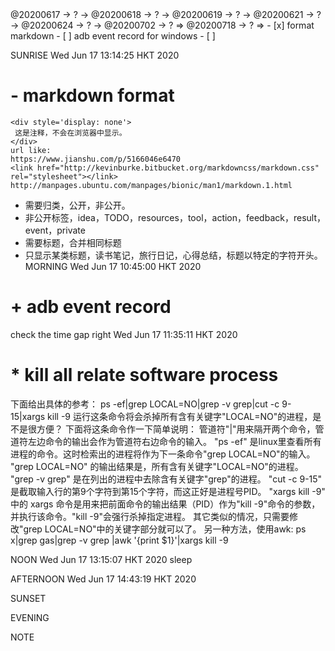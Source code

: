 <link rel="stylesheet" href="./css/hiddenprivate.css"/>
<TODO>@20200617 → ? → @20200618 → ? → @20200619 → ? → @20200621 → ? → @20200624 → ? → @20200702 → ? ⇒ @20200718 → ? ⇒ </TODO>
- [x] format markdown      
- [ ] adb event record for windows     
- [ ]     

<timeblock>SUNRISE</timeblock>
<timestamp>Wed Jun 17 13:14:25 HKT 2020 </timestamp>
# - markdown format
```
<div style='display: none'>
 这是注释，不会在浏览器中显示。
</div>
url like:
https://www.jianshu.com/p/5166046e6470
<link href="http://kevinburke.bitbucket.org/markdowncss/markdown.css" rel="stylesheet"></link>
http://manpages.ubuntu.com/manpages/bionic/man1/markdown.1.html
```
* 需要归类，公开，非公开。
* 非公开标签，idea，TODO，resources，tool，action，feedback，result，event，private
* 需要标题，合并相同标题
* 只显示某类标题，读书笔记，旅行日记，心得总结，标题以特定的字符开头。
<timeblock>MORNING</timeblock>
<timestamp>Wed Jun 17 10:45:00 HKT 2020 </timestamp>
# + adb event record
check the time gap right
<timestamp>Wed Jun 17 11:35:11 HKT 2020 </timestamp>
# * kill all relate software process
下面给出具体的参考：
ps -ef|grep LOCAL=NO|grep -v grep|cut -c 9-15|xargs kill -9
运行这条命令将会杀掉所有含有关键字"LOCAL=NO"的进程，是不是很方便？
下面将这条命令作一下简单说明：
管道符"|"用来隔开两个命令，管道符左边命令的输出会作为管道符右边命令的输入。
"ps -ef" 是linux里查看所有进程的命令。这时检索出的进程将作为下一条命令"grep LOCAL=NO"的输入。
"grep LOCAL=NO" 的输出结果是，所有含有关键字"LOCAL=NO"的进程。
"grep -v grep" 是在列出的进程中去除含有关键字"grep"的进程。
"cut -c 9-15" 是截取输入行的第9个字符到第15个字符，而这正好是进程号PID。
"xargs kill -9" 中的 xargs 命令是用来把前面命令的输出结果（PID）作为"kill -9"命令的参数，并执行该命令。"kill -9"会强行杀掉指定进程。
其它类似的情况，只需要修改"grep LOCAL=NO"中的关键字部分就可以了。
另一种方法，使用awk:
ps x|grep gas|grep -v grep |awk '{print $1}'|xargs kill -9

<timeblock>NOON</timeblock>
<timestamp>Wed Jun 17 13:15:07 HKT 2020 </timestamp>
<action>sleep</action>

<timeblock>AFTERNOON</timeblock>
<timestamp>Wed Jun 17 14:43:19 HKT 2020 </timestamp>

<timeblock>SUNSET</timeblock>

<timeblock>EVENING</timeblock>

<timeblock>NOTE</timeblock>

